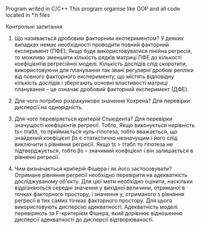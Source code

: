 Program writed in C/C++
This program organise like OOP and all code located in *.h files


Контрольні запитання
1.  Що називається дробовим факторним експериментом?
У деяких випадках немає необхідності проводити повний факторний експеримент (ПФЕ). Якщо буде використовуватися лінійна регресія, то можливо зменшити кількість рядків матриці ПФЕ до кількості коефіцієнтів регресійної моделі. Кількість дослідів слід скоротити, використовуючи для планування так звані регулярні дробові репліки від повного факторного експерименту, що містять відповідну кількість дослідів і зберігають основні властивості матриці планування – це означає дробовий факторний експеримент (ДФЕ).

2.  Для чого потрібно розрахункове значення Кохрена?
Для перевірки дисперсії на однорідність.

3.  Для чого перевіряється критерій Стьюдента?
Для перевірки значущості коефіцієнтів регресії. Тобто, Якщо виконується нерівність ts< tтабл, то приймається нуль-гіпотеза, тобто вважається, що знайдений коефіцієнт βs є статистично незначущим і його слід виключити з рівняння регресії. Якщо ts > tтабл то гіпотеза не підтверджується, тобто βs – значимий коефіцієнт і він залишається в рівнянні регресії.

4.  Чим визначається критерій Фішера і як його застосовувати?
Отримане рівняння регресії необхідно перевірити на адекватність досліджуваному об'єкту. Для цієї мети необхідно оцінити, наскільки відрізняються середні значення у вихідної величини, отриманої в точках факторного простору, і значення у, отриманого з рівняння регресії в тих самих точках факторного простору. Для цього використовують дисперсію адекватності. Адекватність моделі перевіряють за F-критерієм Фішера, який дорівнює відношенню дисперсії адекватності до дисперсії відтворюваності.
